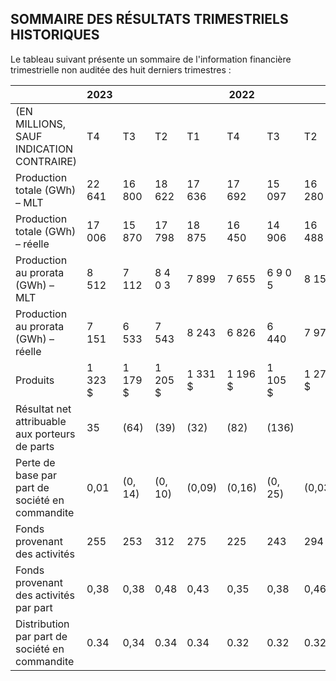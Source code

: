 ## SOMMAIRE DES RÉSULTATS TRIMESTRIELS HISTORIQUES

Le tableau suivant présente un sommaire de l'information financière trimestrielle non auditée des huit derniers trimestres :

|                                                 | 2023     |          |          |          | 2022     |          |          |          |
|-------------------------------------------------|----------|----------|----------|----------|----------|----------|----------|----------|
| (EN MILLIONS, SAUF INDICATION CONTRAIRE)        | T4       | T3       | T2       | T1       | T4       | T3       | Т2       | T1       |
| Production totale (GWh) – MLT                   | 22 641   | 16 800   | 18 622   | 17 636   | 17 692   | 15 097   | 16 280   | 15 097   |
| Production totale (GWh) – réelle                | 17 006   | 15 870   | 17 798   | 18 875   | 16 450   | 14 906   | 16 488   | 15 196   |
| Production au prorata (GWh) – MLT               | 8 512    | 7 112    | 8 4 0 3  | 7 899    | 7 655    | 6 9 0 5  | 8 152    | 7 4 1 4  |
| Production au prorata (GWh) – réelle            | 7 151    | 6 533    | 7 543    | 8 243    | 6 826    | 6 440    | 7 978    | 7 4 2 5  |
| Produits                                        | 1 323 \$ | 1 179 \$ | 1 205 \$ | 1 331 \$ | 1 196 \$ | 1 105 \$ | 1 274 \$ | 1 136 \$ |
| Résultat net attribuable aux porteurs de parts  | 35       | (64)     | (39)     | (32)     | (82)     | (136)    |          | (78)     |
| Perte de base par part de société en commandite | 0,01     | (0, 14)  | (0, 10)  | (0,09)   | (0,16)   | (0, 25)  | (0,03)   | (0, 16)  |
| Fonds provenant des activités                   | 255      | 253      | 312      | 275      | 225      | 243      | 294      | 243      |
| Fonds provenant des activités par part          | 0,38     | 0,38     | 0,48     | 0,43     | 0,35     | 0,38     | 0,46     | 0,38     |
| Distribution par part de société en commandite  | 0.34     | 0,34     | 0.34     | 0.34     | 0.32     | 0.32     | 0.32     | 0.32     |